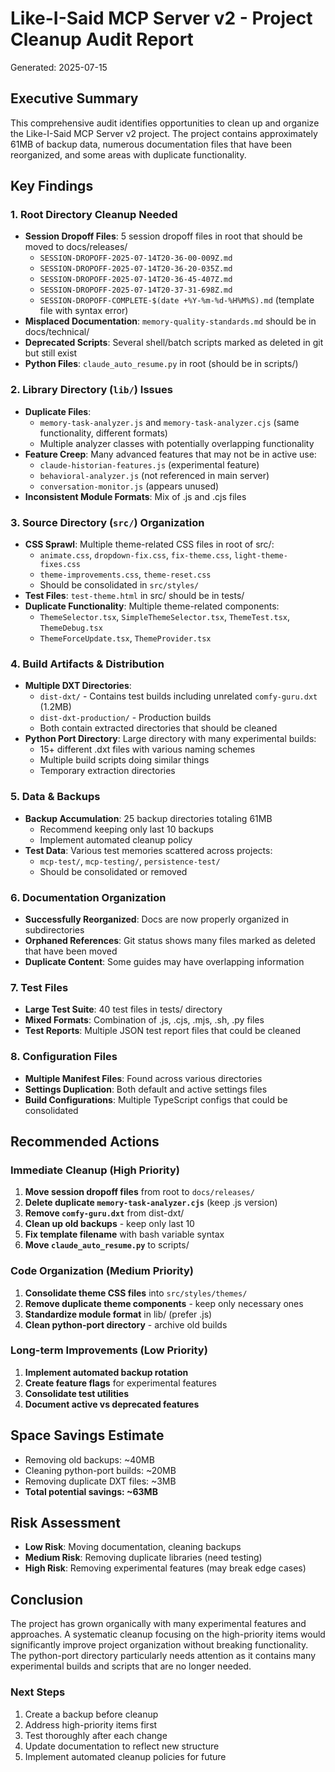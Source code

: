 # Like-I-Said MCP Server v2 - Project Cleanup Audit Report
Generated: 2025-07-15

## Executive Summary

This comprehensive audit identifies opportunities to clean up and organize the Like-I-Said MCP Server v2 project. The project contains approximately 61MB of backup data, numerous documentation files that have been reorganized, and some areas with duplicate functionality.

## Key Findings

### 1. **Root Directory Cleanup Needed**
- **Session Dropoff Files**: 5 session dropoff files in root that should be moved to docs/releases/
  - `SESSION-DROPOFF-2025-07-14T20-36-00-009Z.md`
  - `SESSION-DROPOFF-2025-07-14T20-36-20-035Z.md`
  - `SESSION-DROPOFF-2025-07-14T20-36-45-407Z.md`
  - `SESSION-DROPOFF-2025-07-14T20-37-31-698Z.md`
  - `SESSION-DROPOFF-COMPLETE-$(date +%Y-%m-%d-%H%M%S).md` (template file with syntax error)
- **Misplaced Documentation**: `memory-quality-standards.md` should be in docs/technical/
- **Deprecated Scripts**: Several shell/batch scripts marked as deleted in git but still exist
- **Python Files**: `claude_auto_resume.py` in root (should be in scripts/)

### 2. **Library Directory (`lib/`) Issues**
- **Duplicate Files**: 
  - `memory-task-analyzer.js` and `memory-task-analyzer.cjs` (same functionality, different formats)
  - Multiple analyzer classes with potentially overlapping functionality
- **Feature Creep**: Many advanced features that may not be in active use:
  - `claude-historian-features.js` (experimental feature)
  - `behavioral-analyzer.js` (not referenced in main server)
  - `conversation-monitor.js` (appears unused)
- **Inconsistent Module Formats**: Mix of .js and .cjs files

### 3. **Source Directory (`src/`) Organization**
- **CSS Sprawl**: Multiple theme-related CSS files in root of src/:
  - `animate.css`, `dropdown-fix.css`, `fix-theme.css`, `light-theme-fixes.css`
  - `theme-improvements.css`, `theme-reset.css`
  - Should be consolidated in `src/styles/`
- **Test Files**: `test-theme.html` in src/ should be in tests/
- **Duplicate Functionality**: Multiple theme-related components:
  - `ThemeSelector.tsx`, `SimpleThemeSelector.tsx`, `ThemeTest.tsx`, `ThemeDebug.tsx`
  - `ThemeForceUpdate.tsx`, `ThemeProvider.tsx`

### 4. **Build Artifacts & Distribution**
- **Multiple DXT Directories**:
  - `dist-dxt/` - Contains test builds including unrelated `comfy-guru.dxt` (1.2MB)
  - `dist-dxt-production/` - Production builds
  - Both contain extracted directories that should be cleaned
- **Python Port Directory**: Large directory with many experimental builds:
  - 15+ different .dxt files with various naming schemes
  - Multiple build scripts doing similar things
  - Temporary extraction directories

### 5. **Data & Backups**
- **Backup Accumulation**: 25 backup directories totaling 61MB
  - Recommend keeping only last 10 backups
  - Implement automated cleanup policy
- **Test Data**: Various test memories scattered across projects:
  - `mcp-test/`, `mcp-testing/`, `persistence-test/`
  - Should be consolidated or removed

### 6. **Documentation Organization**
- **Successfully Reorganized**: Docs are now properly organized in subdirectories
- **Orphaned References**: Git status shows many files marked as deleted that have been moved
- **Duplicate Content**: Some guides may have overlapping information

### 7. **Test Files**
- **Large Test Suite**: 40 test files in tests/ directory
- **Mixed Formats**: Combination of .js, .cjs, .mjs, .sh, .py files
- **Test Reports**: Multiple JSON test report files that could be cleaned

### 8. **Configuration Files**
- **Multiple Manifest Files**: Found across various directories
- **Settings Duplication**: Both default and active settings files
- **Build Configurations**: Multiple TypeScript configs that could be consolidated

## Recommended Actions

### Immediate Cleanup (High Priority)
1. **Move session dropoff files** from root to `docs/releases/`
2. **Delete duplicate `memory-task-analyzer.cjs`** (keep .js version)
3. **Remove `comfy-guru.dxt`** from dist-dxt/
4. **Clean up old backups** - keep only last 10
5. **Fix template filename** with bash variable syntax
6. **Move `claude_auto_resume.py`** to scripts/

### Code Organization (Medium Priority)
1. **Consolidate theme CSS files** into `src/styles/themes/`
2. **Remove duplicate theme components** - keep only necessary ones
3. **Standardize module format** in lib/ (prefer .js)
4. **Clean python-port directory** - archive old builds

### Long-term Improvements (Low Priority)
1. **Implement automated backup rotation**
2. **Create feature flags** for experimental features
3. **Consolidate test utilities**
4. **Document active vs deprecated features**

## Space Savings Estimate
- Removing old backups: ~40MB
- Cleaning python-port builds: ~20MB
- Removing duplicate DXT files: ~3MB
- **Total potential savings: ~63MB**

## Risk Assessment
- **Low Risk**: Moving documentation, cleaning backups
- **Medium Risk**: Removing duplicate libraries (need testing)
- **High Risk**: Removing experimental features (may break edge cases)

## Conclusion

The project has grown organically with many experimental features and approaches. A systematic cleanup focusing on the high-priority items would significantly improve project organization without breaking functionality. The python-port directory particularly needs attention as it contains many experimental builds and scripts that are no longer needed.

### Next Steps
1. Create a backup before cleanup
2. Address high-priority items first
3. Test thoroughly after each change
4. Update documentation to reflect new structure
5. Implement automated cleanup policies for future
